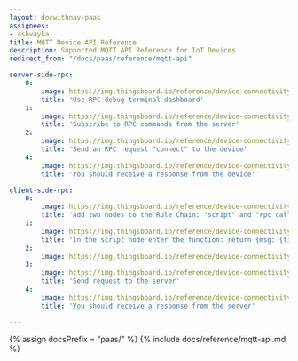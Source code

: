```yaml
---
layout: docwithnav-paas
assignees:
- ashvayka
title: MQTT Device API Reference
description: Supported MQTT API Reference for IoT Devices
redirect_from: "/docs/paas/reference/mqtt-api"

server-side-rpc:
    0:
        image: https://img.thingsboard.io/reference/device-connectivity-apis/server-side-rpc-mqtt-1-paas.png
        title: 'Use RPC debug terminal dashboard'
    1:
        image: https://img.thingsboard.io/reference/device-connectivity-apis/server-side-rpc-mqtt-2-paas.png
        title: 'Subscribe to RPC commands from the server'
    2:
        image: https://img.thingsboard.io/reference/device-connectivity-apis/server-side-rpc-mqtt-3-paas.png
        title: 'Send an RPC request "connect" to the device'
    4:
        image: https://img.thingsboard.io/reference/device-connectivity-apis/server-side-rpc-mqtt-4-paas.png
        title: 'You should receive a response from the device'

client-side-rpc:
    0:
        image: https://img.thingsboard.io/reference/device-connectivity-apis/client-side-rpc-1-paas.png
        title: 'Add two nodes to the Rule Chain: "script" and "rpc call reply"'
    1:
        image: https://img.thingsboard.io/reference/device-connectivity-apis/client-side-rpc-2-paas.png
        title: 'In the script node enter the function: return {msg: {time:String(new Date())}, metadata: metadata, msgType: msgType};'
    2:
        image: https://img.thingsboard.io/reference/device-connectivity-apis/client-side-rpc-3-paas.png
    3:
        image: https://img.thingsboard.io/reference/device-connectivity-apis/client-side-rpc-mqtt-4-paas.png
        title: 'Send request to the server'
    4:
        image: https://img.thingsboard.io/reference/device-connectivity-apis/client-side-rpc-mqtt-5-paas.png
        title: 'You should receive a response from the server'

---
```


{% assign docsPrefix = "paas/" %}
{% include docs/reference/mqtt-api.md %}
